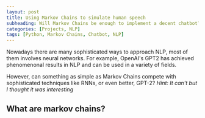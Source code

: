 ```yaml
---
layout: post
title: Using Markov Chains to simulate human speech
subheading: Will Markov Chains be enough to implement a decent chatbot?
categories: [Projects, NLP]
tags: [Python, Markov Chains, Chatbot, NLP]
---
```


Nowadays there are many sophisticated ways to approach NLP, most of them involves
neural networks. For example, OpenAI's GPT2 has achieved phenomenonal results in NLP
and can be used in a variety of fields.

However, can something as simple as Markov Chains compete with sophisticated techniques
like RNNs, or even better, GPT-2? *Hint: It can't but I thought it was interesting*

## What are markov chains?

